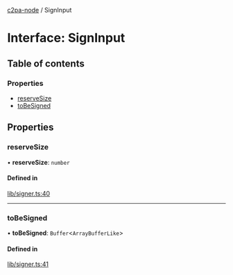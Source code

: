 [c2pa-node](../README.md) / SignInput

# Interface: SignInput

## Table of contents

### Properties

- [reserveSize](SignInput.md#reservesize)
- [toBeSigned](SignInput.md#tobesigned)

## Properties

### reserveSize

• **reserveSize**: `number`

#### Defined in

[lib/signer.ts:40](https://github.com/contentauth/c2pa-node/blob/a84891c/js-src/lib/signer.ts#L40)

___

### toBeSigned

• **toBeSigned**: `Buffer`\<`ArrayBufferLike`\>

#### Defined in

[lib/signer.ts:41](https://github.com/contentauth/c2pa-node/blob/a84891c/js-src/lib/signer.ts#L41)
